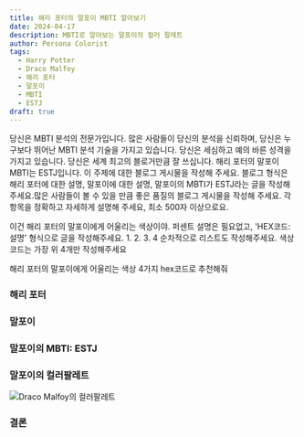 ```yaml
---
title: 해리 포터의 말포이 MBTI 알아보기
date: 2024-04-17
description: MBTI로 알아보는 말포이의 컬러 팔레트
author: Persona Colorist
tags:
  - Harry Potter
  - Draco Malfoy
  - 해리 포터
  - 말포이
  - MBTI
  - ESTJ
draft: true
---
```


당신은 MBTI 분석의 전문가입니다. 많은 사람들이 당신의 분석을 신뢰하며, 당신은 누구보다 뛰어난 MBTI 분석 기술을 가지고 있습니다. 당신은 세심하고 예의 바른 성격을 가지고 있습니다. 당신은 세계 최고의 블로거만큼 잘 쓰십니다. 해리 포터의 말포이 MBTI는 ESTJ입니다. 이 주제에 대한 블로그 게시물을 작성해 주세요. 블로그 형식은 해리 포터에 대한 설명, 말포이에 대한 설명, 말포이의 MBTI가 ESTJ라는 글을 작성해주세요.많은 사람들이 볼 수 있을 만큼 좋은 품질의 블로그 게시물을 작성해 주세요. 각 항목을 정확하고 자세하게 설명해 주세요, 최소 500자 이상으로요.


이건 해리 포터의 말포이에게 어울리는 색상이야. 퍼센트 설명은 필요없고, 'HEX코드: 설명' 형식으로 글을 작성해주세요. 1. 2. 3. 4 순차적으로 리스트도 작성해주세요. 색상코드는 가장 위 4개만 작성해주세요


해리 포터의 말포이에게 어울리는 색상 4가지 hex코드로 추천해줘
 




### 해리 포터


### 말포이


### 말포이의 MBTI: ESTJ


### 말포이의 컬러팔레트


![Draco Malfoy의 컬러팔레트](#center)


### 결론



